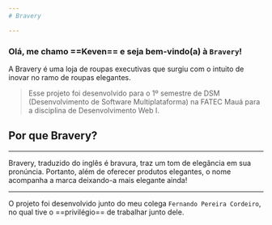 ```yaml
---
# Bravery

---
```


### Olá, me chamo ==Keven== e seja bem-vindo(a) à `Bravery`!

A Bravery é uma loja de roupas executivas que surgiu com o intuito de inovar no ramo de roupas elegantes.

> Esse projeto foi desenvolvido para o 1º semestre de DSM (Desenvolvimento de Software Multiplataforma) na FATEC Mauá para a disciplina de Desenvolvimento Web I.

## Por que Bravery?
---
Bravery, traduzido do inglês é bravura, traz um tom de elegância em sua pronúncia. Portanto, além de oferecer produtos elegantes, o nome acompanha a marca deixando-a mais elegante ainda!

---
O projeto foi desenvolvido junto do meu colega `Fernando Pereira Cordeiro`, no qual tive o ==privilégio== de trabalhar junto dele.



